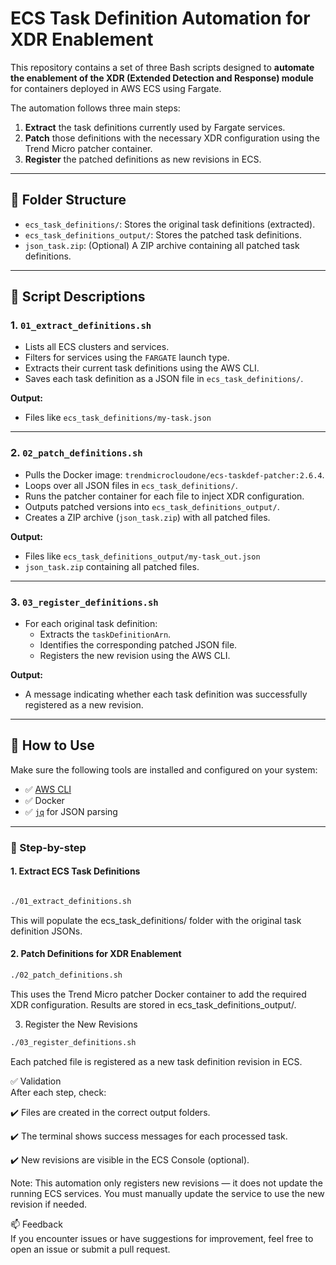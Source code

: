 # ECS Task Definition Automation for XDR Enablement

This repository contains a set of three Bash scripts designed to **automate the enablement of the XDR (Extended Detection and Response) module** for containers deployed in AWS ECS using Fargate.

The automation follows three main steps:
1. **Extract** the task definitions currently used by Fargate services.
2. **Patch** those definitions with the necessary XDR configuration using the Trend Micro patcher container.
3. **Register** the patched definitions as new revisions in ECS.

---

## 📁 Folder Structure

- `ecs_task_definitions/`: Stores the original task definitions (extracted).
- `ecs_task_definitions_output/`: Stores the patched task definitions.
- `json_task.zip`: (Optional) A ZIP archive containing all patched task definitions.

---

## 🔧 Script Descriptions

### 1. `01_extract_definitions.sh`

- Lists all ECS clusters and services.
- Filters for services using the `FARGATE` launch type.
- Extracts their current task definitions using the AWS CLI.
- Saves each task definition as a JSON file in `ecs_task_definitions/`.

**Output:**
- Files like `ecs_task_definitions/my-task.json`

---

### 2. `02_patch_definitions.sh`

- Pulls the Docker image: `trendmicrocloudone/ecs-taskdef-patcher:2.6.4`.
- Loops over all JSON files in `ecs_task_definitions/`.
- Runs the patcher container for each file to inject XDR configuration.
- Outputs patched versions into `ecs_task_definitions_output/`.
- Creates a ZIP archive (`json_task.zip`) with all patched files.

**Output:**
- Files like `ecs_task_definitions_output/my-task_out.json`
- `json_task.zip` containing all patched files.

---

### 3. `03_register_definitions.sh`

- For each original task definition:
  - Extracts the `taskDefinitionArn`.
  - Identifies the corresponding patched JSON file.
  - Registers the new revision using the AWS CLI.

**Output:**
- A message indicating whether each task definition was successfully registered as a new revision.

---

## 🚀 How to Use

Make sure the following tools are installed and configured on your system:

- ✅ [AWS CLI](https://docs.aws.amazon.com/cli/latest/userguide/install-cliv2.html)
- ✅ Docker
- ✅ [`jq`](https://stedolan.github.io/jq/) for JSON parsing

---

### 📌 Step-by-step

#### 1. Extract ECS Task Definitions

```bash

./01_extract_definitions.sh
```

This will populate the ecs_task_definitions/ folder with the original task definition JSONs.

#### 2. Patch Definitions for XDR Enablement  

```bash 
./02_patch_definitions.sh

```
This uses the Trend Micro patcher Docker container to add the required XDR configuration. Results are stored in ecs_task_definitions_output/.

3. Register the New Revisions  

 ```bash 
./03_register_definitions.sh
```

Each patched file is registered as a new task definition revision in ECS.

✅ Validation  
After each step, check:

✔️ Files are created in the correct output folders.

✔️ The terminal shows success messages for each processed task.

✔️ New revisions are visible in the ECS Console (optional).

Note: This automation only registers new revisions — it does not update the running ECS services. You must manually update the service to use the new revision if needed.

📫 Feedback  
If you encounter issues or have suggestions for improvement, feel free to open an issue or submit a pull request.

